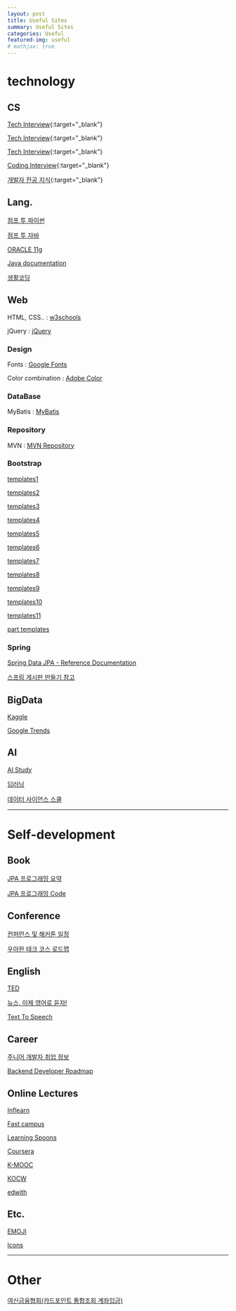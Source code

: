 ```yaml
---
layout: post
title: Useful Sites
summary: Useful Sites
categories: Useful
featured-img: useful
# mathjax: true
---
```




# technology

## CS

[Tech Interview](https://github.com/JaeYeopHan/Interview_Question_for_Beginner){:target="_blank"}

[Tech Interview](https://gyoogle.dev/blog/){:target="_blank"}

[Tech Interview](https://goodgid.github.io/Prepared-for-Computer-Science/){:target="_blank"}

[Coding Interview](https://github.com/jwasham/coding-interview-university){:target="_blank"}

[개발자 전공 지식](https://github.com/gyoogle/tech-interview-for-developer){:target="_blank"}

## Lang.

[점프 투 파이썬](https://wikidocs.net/book/1)

[점프 투 자바](https://wikidocs.net/book/31)

[ORACLE 11g](https://wikidocs.net/book/550)

[Java documentation](https://docs.oracle.com/javase/8/docs/api/)

[생활코딩](https://opentutorials.org/course/1)

## Web

HTML, CSS.. : [w3schools](https://www.w3schools.com/)

jQuery : [jQuery](https://api.jquery.com/)

### Design

Fonts : [Google Fonts](https://fonts.google.com/?subset=korean&selection.family=Noto+Sans+KR:wght@500&sidebar.open=true)

Color combination : [Adobe Color](https://color.adobe.com/ko/create/color-wheel)

### DataBase

MyBatis : [MyBatis](https://blog.mybatis.org/)

### Repository

MVN : [MVN Repository](https://mvnrepository.com/)

### Bootstrap

[templates1](https://all-free-download.com/free-website-templates/)

[templates2](https://html5up.net/)

[templates3](https://themewagon.com/theme_tag/free/)

[templates4](https://colorlib.com/wp/themes/)

[templates5](https://themeforest.net/)

[templates6](https://templated.co/)

[templates7](https://startbootstrap.com/themes)

[templates8](https://templatemag.com/bootstrap-templates/)

[templates9](https://themehunt.com/)

[templates10](https://bootstrapmade.com/)

[templates11](https://www.bootstrapzero.com/)

[part templates](https://codepen.io/)

### Spring

[Spring Data JPA - Reference Documentation](https://docs.spring.io/spring-data/jpa/docs/1.8.0.RELEASE/reference/html/#jpa.repositories)

[스프링 게시판 만들기 참고](https://melonpeach.tistory.com/category/%EC%9B%B9%EA%B0%9C%EB%B0%9C/%EC%8A%A4%ED%94%84%EB%A7%81%20%EA%B2%8C%EC%8B%9C%ED%8C%90%20%EB%A7%8C%EB%93%A4%EA%B8%B0?page=1)

## BigData

[Kaggle](https://www.kaggle.com/datasets)

[Google Trends](https://trends.google.com/trends/?geo=US)

## AI

[AI Study](http://www.aistudy.co.kr/)

[딥러닝](https://bbongcol.github.io/deep-learning-bookmarks/)

[데이터 사이언스 스쿨](https://datascienceschool.net/intro.html)



<hr>


# Self-development

## Book

[JPA 프로그래밍 요약](https://ultrakain.gitbooks.io/jpa/content/)

[JPA 프로그래밍 Code](https://github.com/holyeye/jpabook)

## Conference

[컨퍼런스 및 해커톤 일정](https://github.com/brave-people/Dev-Event)

[우아한 테크 코스 로드맵](https://github.com/woowacourse/roadmap)

## English

[TED](https://www.ted.com/)

[뉴스, 이제 영어로 듣자!](https://news.naver.com/main/hotissue/sectionList.nhn?mid=hot&sid1=104&cid=933879)

[Text To Speech](https://text-to-speech.imtranslator.net/speech.asp)

## Career

[주니어 개발자 취업 정보](https://github.com/jojoldu/junior-recruit-scheduler)

[Backend Developer Roadmap](https://roadmap.sh/backend)

## Online Lectures

[Inflearn](https://www.inflearn.com/)

[Fast campus](https://www.fastcampus.co.kr/)

[Learning Spoons](https://learningspoons.com/)

[Coursera](https://ko.coursera.org/)

[K-MOOC](http://www.kmooc.kr/)

[KOCW](http://www.kocw.net/home/index.do)

[edwith](https://www.edwith.org/)

## Etc.

[EMOJI](https://www.webfx.com/tools/emoji-cheat-sheet/)

[Icons](https://fontello.com/)



<hr>



# Other

[여신금융협회(카드포인트 통합조회 계좌입금)](https://www.cardpoint.or.kr/)
